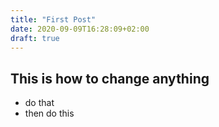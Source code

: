 ```yaml
---
title: "First Post"
date: 2020-09-09T16:28:09+02:00
draft: true
---
```


## This is how to change anything 
- do that
- then do this
